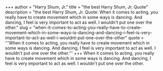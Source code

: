 +++
author = "Harry Shum, Jr."
title = "the best Harry Shum, Jr. Quote"
description = "the best Harry Shum, Jr. Quote: When it comes to acting, you really have to create movement which in some ways is dancing. And dancing, I feel is very important to act as well. I wouldn't put one over the other."
slug = "when-it-comes-to-acting-you-really-have-to-create-movement-which-in-some-ways-is-dancing-and-dancing-i-feel-is-very-important-to-act-as-well-i-wouldnt-put-one-over-the-other"
quote = '''When it comes to acting, you really have to create movement which in some ways is dancing. And dancing, I feel is very important to act as well. I wouldn't put one over the other.'''
+++
When it comes to acting, you really have to create movement which in some ways is dancing. And dancing, I feel is very important to act as well. I wouldn't put one over the other.
